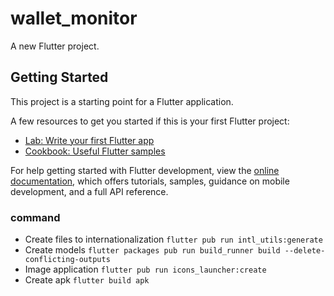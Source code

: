 # wallet_monitor

A new Flutter project.

## Getting Started

This project is a starting point for a Flutter application.

A few resources to get you started if this is your first Flutter project:

- [Lab: Write your first Flutter app](https://docs.flutter.dev/get-started/codelab)
- [Cookbook: Useful Flutter samples](https://docs.flutter.dev/cookbook)

For help getting started with Flutter development, view the
[online documentation](https://docs.flutter.dev/), which offers tutorials,
samples, guidance on mobile development, and a full API reference.

### command
  - Create files to internationalization `flutter pub run intl_utils:generate`
  - Create models `flutter packages pub run build_runner build --delete-conflicting-outputs`
  - Image application `flutter pub run icons_launcher:create`
  - Create apk `flutter build apk`
